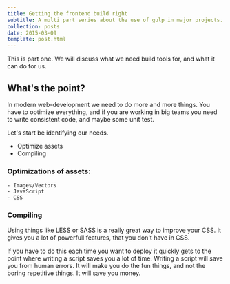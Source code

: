 ```yaml
---
title: Getting the frontend build right
subtitle: A multi part series about the use of gulp in major projects.
collection: posts
date: 2015-03-09
template: post.html
---
```


This is part one. We will discuss what we need build tools for, and what it can do for us.

## What's the point?
In modern web-development we need to do more and more things.
You have to optimize everything, and if you are working in big teams you need to write consistent code, and maybe some unit test.

Let's start be identifying our needs.


- Optimize assets
- Compiling


### Optimizations of assets:
	- Images/Vectors
	- JavaScript
	- CSS

### Compiling
Using things like LESS or SASS is a really great way to improve your CSS. It gives you a lot of powerfull features, that you don't have in CSS.

If you have to do this each time you want to deploy it quickly gets to the point where writing a script saves you a lot of time.
Writing a script will save you from human errors. It will make you do the fun things, and not the boring repetitive things. It will save you money.